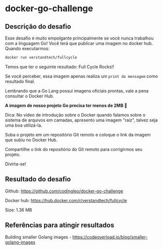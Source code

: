 # docker-go-challenge

## Descrição do desafio
Esse desafio é muito empolgante principalmente se você nunca trabalhou com a linguagem Go!
Você terá que publicar uma imagem no docker hub. Quando executarmos:

```bash
docker run verstandtech/fullcycle
```

Temos que ter o seguinte resultado: Full Cycle Rocks!!

Se você perceber, essa imagem apenas realiza um `print da mensagem` como resultado final.

Lembrando que a Go Lang possui imagens oficiais prontas, vale a pena consultar o Docker Hub.

**A imagem de nosso projeto Go precisa ter menos de 2MB 🤩**

Dica: No vídeo de introdução sobre o Docker quando falamos sobre o sistema de arquivos em camadas, apresento uma imagem "raiz", talvez seja uma boa utilizá-la.

Suba o projeto em um repositório Git remoto e coloque o link da imagem que subiu no Docker Hub.

Compartilhe o link do repositório do Git remoto para corrigirmos seu projeto.

Divirta-se!

## Resultado do desafio

Github: https://github.com/codingleo/docker-go-challenge

Docker hub: https://hub.docker.com/r/verstandtech/fullcycle

Size: 1.36 MB

## Referências para atingir resultados

Building smaller Golang images - https://codeoverload.io/blog/smaller-golang-images
